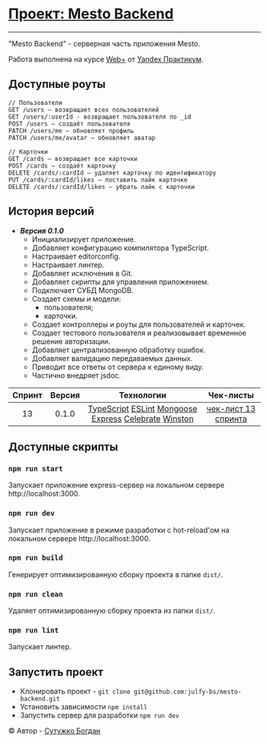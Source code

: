 # [Проект: Mesto Backend](<https://github.com/julfy-bs/mesto-project>)

***
"Mesto Backend" - cерверная часть приложения Mesto.

Работа выполнена на курсе [Web+][yandex-practicum-web-plus] от [Yandex Практикум][yandex-practicum-url].

## Доступные роуты

```
// Пользователи
GET /users — возвращает всех пользователей
GET /users/:userId - возвращает пользователя по _id
POST /users — создаёт пользователя 
PATCH /users/me — обновляет профиль
PATCH /users/me/avatar — обновляет аватар

// Карточки
GET /cards — возвращает все карточки
POST /cards — создаёт карточку
DELETE /cards/:cardId — удаляет карточку по идентификатору 
PUT /cards/:cardId/likes — поставить лайк карточке
DELETE /cards/:cardId/likes — убрать лайк с карточки 
```

## История версий

- ***Версия 0.1.0***
  - Инициализирует приложение.
  - Добавляет конфигурацию компилятора TypeScript.
  - Настраивает editorconfig.
  - Настраивает линтер.
  - Добавляет исключения в Git.
  - Добавляет скрипты для управления приложением.
  - Подключает СУБД MongoDB.
  - Создает схемы и модели:
    - пользователя;
    - карточки.
  - Создает контроллеры и роуты для пользователей и карточек.
  - Создает тестового пользователя и реализовывает временное решение авторизации.
  - Добавляет централизованную обработку ошибок.
  - Добавляет валидацию передаваемых данных.
  - Приводит все ответы от сервера к единому виду.
  - Частично внедряет jsdoc.

| Спринт | Версия |                                                                    Технологии                                                                     |                 Чек-листы                  |
|:------:|:------:|:-------------------------------------------------------------------------------------------------------------------------------------------------:|:------------------------------------------:|
|   13   | 0.1.0  | [TypeScript][tech-ts] [ESLint][tech-eslint] [Mongoose][tech-mongoose] [Express][tech-express] [Celebrate][tech-celebrate] [Winston][tech-winston] | [чек-лист 13 спринта][project-checklist-1] |

## Доступные скрипты

### `npm run start`

Запускает приложение express-сервер на локальном сервере http://localhost:3000.

### `npm run dev`

Запускает приложение в режиме разработки с hot-reload'ом на локальном сервере http://localhost:3000.

### `npm run build`

Генерирует оптимизированную сборку проекта в папке `dist/`.

### `npm run clean`

Удаляет оптимизированную сборку проекта из папки `dist/`.

### `npm run lint`

Запускает линтер.

## Запустить проект

- Клонировать проект - `git clone git@github.com:julfy-bs/mesto-backend.git`
- Установить зависимости `npm install`
- Запустить сервер для разработки `npm run dev`

&copy; Автор - [Сутужко Богдан][author-github]

[//]: # 'Общие переменные для проектов Yandex'

[yandex-practicum-web-plus]: https://practicum.yandex.ru/promo/long-courses/web

[yandex-practicum-url]: https://practicum.yandex.ru/

[//]: # 'Общие переменные автора'

[author-github]: https://github.com/julfy-bs

[//]: # 'Переменные приложения'

[project-checklist-1]: https://code.s3.yandex.net/web-plus/checklists/checklist_pdf/checklist_20.pdf

[project-checklist-2]: https://code.s3.yandex.net/web-plus/checklists/checklist_pdf/checklist_21.pdf

[//]: # 'Переменные используемых технологий'

[tech-ts]: https://www.typescriptlang.org/

[tech-mongoose]: https://mongoosejs.com/

[tech-express]: https://expressjs.com/

[tech-winston]: https://github.com/bithavoc/express-winston

[tech-celebrate]: https://github.com/arb/celebrate

[tech-eslint]: https://eslint.org/
